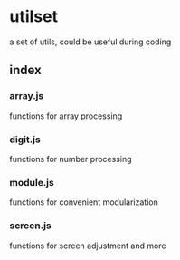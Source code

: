 # utilset
a set of utils, could be useful during coding

## index
### array.js
functions for array processing

### digit.js
functions for number processing

### module.js
functions for convenient modularization

### screen.js
functions for screen adjustment and more